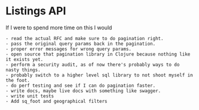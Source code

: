 # Listings API

If I were to spend more time on this I would

    - read the actual RFC and make sure to do pagination right.
    - pass the original query params back in the pagination.
    - proper error messages for wrong query params.
    - open source that pagination library in Clojure because nothing like it exists yet.
    - perform a security audit, as of now there's probably ways to do nasty things.
    - probably switch to a higher level sql library to not shoot myself in the foot.
    - do perf testing and see if I can do pagination faster.
    - write docs, maybe live docs with something like swagger.
    - write unit tests
    - Add sq_foot and geographical filters
